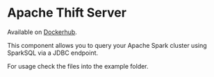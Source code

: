 # Apache Thift Server

Available on [Dockerhub](https://hub.docker.com/r/chimerasuite/thriftserver).

This component allows you to query your Apache Spark cluster using SparkSQL via a JDBC endpoint.

For usage check the files into the example folder.
